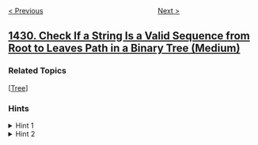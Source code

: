 <!--|This file generated by command(leetcode description); DO NOT EDIT.    |-->
<!--+----------------------------------------------------------------------+-->
<!--|@author    openset <openset.wang@gmail.com>                           |-->
<!--|@link      https://github.com/openset                                 |-->
<!--|@home      https://github.com/openset/leetcode                        |-->
<!--+----------------------------------------------------------------------+-->

[< Previous](../first-unique-number "First Unique Number")
　　　　　　　　　　　　　　　　
[Next >](../kids-with-the-greatest-number-of-candies "Kids With the Greatest Number of Candies")

## [1430. Check If a String Is a Valid Sequence from Root to Leaves Path in a Binary Tree (Medium)](https://leetcode.com/problems/check-if-a-string-is-a-valid-sequence-from-root-to-leaves-path-in-a-binary-tree "判断给定的序列是否是二叉树从根到叶的路径")



### Related Topics
  [[Tree](../../tag/tree/README.md)]

### Hints
<details>
<summary>Hint 1</summary>
Depth-first search (DFS) with the parameters: current node in the binary tree and current position in the array of integers.
</details>

<details>
<summary>Hint 2</summary>
When reaching at final position check if it is a leaf node.
</details>

